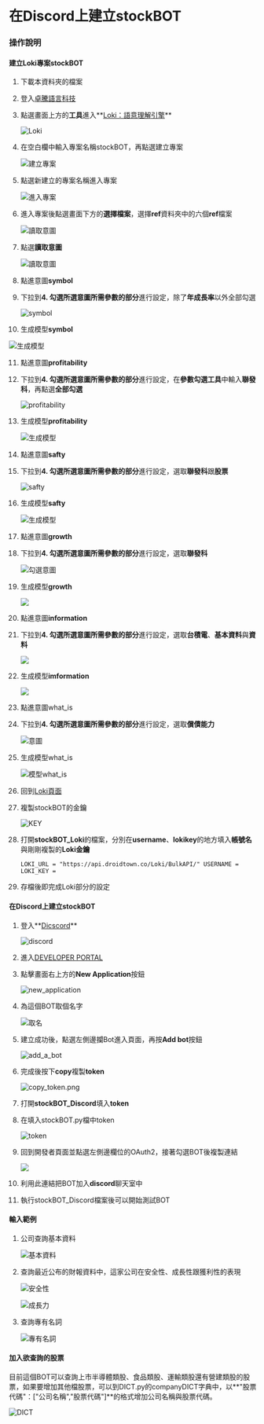 # **在**Discord上建立stockBOT

### 操作說明

#### 建立Loki專案stockBOT

1. 下載本資料夾的檔案

2. 登入[卓騰語言科技](https://api.droidtown.co/)

3. 點選畫面上方的**工具**進入**[Loki：語意理解引擎](https://api.droidtown.co/loki/)**

   ![Loki](https://github.com/sydneylin0218/Picture/blob/main/Loki.png?raw=true)

4. 在空白欄中輸入專案名稱stockBOT，再點選建立專案

   ![建立專案](https://github.com/sydneylin0218/Picture/blob/main/%E5%BB%BA%E7%AB%8B%E5%B0%88%E6%A1%88.png?raw=true)

5. 點選新建立的專案名稱進入專案

   ![進入專案](https://github.com/sydneylin0218/Picture/blob/main/%E5%BB%BA%E7%AB%8B%E5%B0%88%E6%A1%88_2.png?raw=true)

6. 進入專案後點選畫面下方的**選擇檔案**，選擇**ref**資料夾中的六個**ref**檔案

   ![讀取意圖](https://github.com/sydneylin0218/Picture/blob/main/REF.png?raw=true)

7. 點選**讀取意圖**

   ![讀取意圖](https://github.com/sydneylin0218/Picture/blob/main/%E8%AE%80%E5%8F%96%E6%84%8F%E5%9C%96.png?raw=true)

8. 點進意圖**symbol**

9. 下拉到**4. 勾選所選意圖所需參數的部分**進行設定，除了**年成長率**以外全部勾選

   ![symbol](https://github.com/sydneylin0218/Picture/blob/main/symbol.png?raw=true)

10. 生成模型**symbol**

   ![生成模型](https://github.com/sydneylin0218/Picture/blob/main/%E7%94%9F%E6%88%90%E6%A8%A1%E5%9E%8B.png?raw=true)

11. 點進意圖**profitability**

12. 下拉到**4. 勾選所選意圖所需參數的部分**進行設定，在**參數勾選工具**中輸入**聯發科**，再點選**全部勾選**

    ![profitability](https://github.com/sydneylin0218/Picture/blob/main/profitability.png?raw=true)

13. 生成模型**profitability**

    ![生成模型](https://github.com/sydneylin0218/Picture/blob/main/%E7%94%9F%E6%88%90%E6%A8%A1%E5%9E%8B_pro.png?raw=true)

14. 點進意圖**safty**

15. 下拉到**4. 勾選所選意圖所需參數的部分**進行設定，選取**聯發科**跟**股票**

    ![safty](https://github.com/sydneylin0218/Picture/blob/main/safety2.png?raw=true)

16. 生成模型**safty**

    ![生成模型](https://github.com/sydneylin0218/Picture/blob/main/%E7%94%9F%E6%88%90%E6%A8%A1%E5%9E%8B_safty.png?raw=true)

17. 點進意圖**growth**

18. 下拉到**4. 勾選所選意圖所需參數的部分**進行設定，選取**聯發科**

    ![勾選意圖](https://github.com/sydneylin0218/Picture/blob/main/%E7%94%9F%E6%88%90%E6%A8%A1%E5%9E%8B_growth.png?raw=true)

19. 生成模型**growth**

    ![](https://github.com/sydneylin0218/Picture/blob/main/%E6%A8%A1%E5%9E%8B_growth.png?raw=true)

20. 點進意圖**information**

21. 下拉到**4. 勾選所選意圖所需參數的部分**進行設定，選取**台積電**、**基本資料**與**資料**

    ![](https://github.com/sydneylin0218/Picture/blob/main/%E6%84%8F%E5%9C%96_info.png?raw=true)

22. 生成模型**imformation**

    ![](https://github.com/sydneylin0218/Picture/blob/main/%E7%94%9F%E6%88%90%E6%A8%A1%E5%9E%8B_info.png?raw=true)

23. 點進意圖what_is

24. 下拉到**4. 勾選所選意圖所需參數的部分**進行設定，選取**償債能力**

    ![意圖](https://github.com/sydneylin0218/Picture/blob/main/%E6%84%8F%E5%9C%96_what_is.png?raw=true)

25. 生成模型what_is

    ![模型what_is](https://github.com/sydneylin0218/Picture/blob/main/%E6%A8%A1%E5%9E%8B_what_is.png?raw=true)

26. 回到[Loki頁面](https://api.droidtown.co/loki/)

27. 複製stockBOT的金鑰

    ![KEY](https://github.com/sydneylin0218/Picture/blob/main/key.png?raw=true)

28. 打開**stockBOT_Loki**的檔案，分別在**username**、**lokikey**的地方填入**帳號名**與剛剛複製的**Loki金鑰**

    `LOKI_URL = "https://api.droidtown.co/Loki/BulkAPI/"
    USERNAME = 
    LOKI_KEY = `

29. 存檔後即完成Loki部分的設定

#### 在Discord上建立stockBOT

1. 登入**[Dicscord](https://discord.com/login?redirect_to=%2Fdevelopers)**

   ![discord](https://github.com/sydneylin0218/Picture/blob/main/discord.png?raw=true)

2. 進入[DEVELOPER PORTAL](https://discord.com/developers/applications)

3. 點擊畫面右上方的**New Application**按鈕

   ![new_application](https://github.com/sydneylin0218/Picture/blob/main/new_application.png?raw=true)

4. 為這個BOT取個名字

   ![取名](https://github.com/sydneylin0218/Picture/blob/main/BOT%E5%8F%96%E5%90%8D2.png?raw=true)

5. 建立成功後，點選左側邊攔Bot進入頁面，再按**Add bot**按鈕

   ![add_a_bot](https://github.com/sydneylin0218/Picture/blob/main/add_a_bot.png?raw=true)

6. 完成後按下**copy**複製**token**

   ![copy_token.png](https://github.com/sydneylin0218/Picture/blob/main/copy_token.png?raw=true)

7. 打開**stockBOT_Discord**填入**token**

8. 在填入stockBOT.py檔中token

   ![token](https://github.com/sydneylin0218/Picture/blob/main/token.png?raw=true)

9. 回到開發者頁面並點選左側邊欄位的OAuth2，接著勾選BOT後複製連結

   ![](https://github.com/sydneylin0218/Picture/blob/main/%E5%8A%A0%E5%85%A5BOT.png?raw=true)

10. 利用此連結把BOT加入**discord**聊天室中

11. 執行stockBOT_Discord檔案後可以開始測試BOT

#### 輸入範例

1. 公司查詢基本資料

   ![基本資料](https://github.com/sydneylin0218/Picture/blob/main/%E7%AF%84%E4%BE%8B_%E5%9F%BA%E6%9C%AC%E8%B3%87%E6%96%99.png?raw=true)

2. 查詢最近公布的財報資料中，這家公司在安全性、成長性跟獲利性的表現

   ![安全性](https://github.com/sydneylin0218/Picture/blob/main/%E5%AE%89%E5%85%A8%E6%80%A7.png?raw=true)

   ![成長力](https://github.com/sydneylin0218/Picture/blob/main/%E6%88%90%E9%95%B7%E5%8A%9B.png?raw=true)

3. 查詢專有名詞

   ![專有名詞](https://github.com/sydneylin0218/Picture/blob/main/%E5%90%8D%E8%A9%9E%E8%A7%A3%E9%87%8B.png?raw=true)

#### 加入欲查詢的股票

目前這個BOT可以查詢上市半導體類股、食品類股、運輸類股還有營建類股的股票，如果要增加其他檔股票，可以到DICT.py的companyDICT字典中，以**"股票代碼"：["公司名稱","股票代碼"]**的格式增加公司名稱與股票代碼。

![DICT](https://github.com/sydneylin0218/Picture/blob/main/DICT.png?raw=true)
